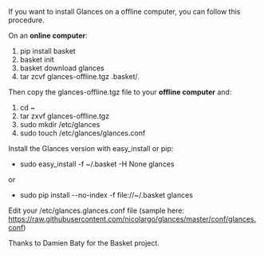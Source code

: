 If you want to install Glances on a offline computer, you can follow this procedure.

On an **online computer**:

1. pip install basket
2. basket init
3. basket download glances
4. tar zcvf glances-offline.tgz .basket/*.*

Then copy the glances-offline.tgz file to your **offline computer** and:

1. cd ~
2. tar zxvf glances-offline.tgz
3. sudo mkdir /etc/glances
4. sudo touch /etc/glances/glances.conf

Install the Glances version with easy_install or pip:

*  sudo easy_install -f ~/.basket -H None glances

or

*  sudo pip install --no-index -f file://~/.basket glances

Edit your /etc/glances.glances.conf file (sample here: https://raw.githubusercontent.com/nicolargo/glances/master/conf/glances.conf)

Thanks to Damien Baty for the Basket project.